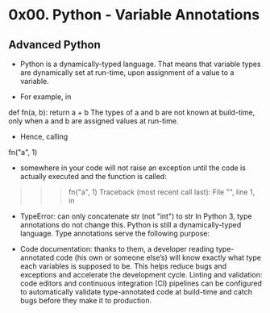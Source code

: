 # 0x00. Python - Variable Annotations
## Advanced Python
- Python is a dynamically-typed language. That means that variable types are dynamically set at run-time, upon assignment of a value to a variable.

- For example, in

def fn(a, b):
    return a + b
The types of a and b are not known at build-time, only when a and b are assigned values at run-time.

- Hence, calling

fn("a", 1)
- somewhere in your code will not raise an exception until the code is actually executed and the function is called:

>>> fn("a", 1)
Traceback (most recent call last):
  File "<stdin>", line 1, in <module>
- TypeError: can only concatenate str (not "int") to str
In Python 3, type annotations do not change this. Python is still a dynamically-typed language. Type annotations serve the following purpose:

- Code documentation: thanks to them, a developer reading type-annotated code (his own or someone else’s) will know exactly what type each variables is supposed to be. This helps reduce bugs and exceptions and accelerate the development cycle.
Linting and validation: code editors and continuous integration (CI) pipelines can be configured to automatically validate type-annotated code at build-time and catch bugs before they make it to production.

